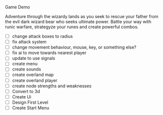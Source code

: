 
Game Demo

Adventure through the wizardy lands as you seek to rescue your father from the evil dark wizard bear who seeks ultimate power. Battle your way with runic warfare, strategyze your runes and create powerful combos.

-  [ ]  change attack boxes to radius
-  [ ]  fix attack system
-  [ ]  change movement behaviour, mouse, key, or something else?
-  [ ]  fix ai to move towards nearest player
-  [ ]  update to use signals
-  [ ]  create menu
-  [ ]  create sounds
-  [ ]  create overland map
-  [ ]  create overland player
-  [ ]  create node strengths and weaknesses
-  [ ]  Convert to 3d
-  [ ]  Create Ui
-  [ ]  Design First Level
-  [ ]  Create Start Menu

